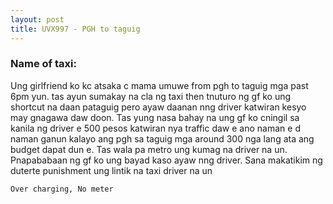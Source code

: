 ```yaml
---
layout: post
title: UVX997 - PGH to taguig
---
```


### Name of taxi: 

Ung girlfriend ko kc atsaka c mama umuwe from pgh to taguig mga past 6pm yun.  tas ayun sumakay na cla ng taxi then tnuturo ng gf ko ung shortcut na daan pataguig pero ayaw daanan nng driver katwiran kesyo may gnagawa daw doon. Tas yung nasa bahay na ung gf ko cningil sa kanila ng driver e 500 pesos katwiran nya traffic daw e ano naman e d naman ganun kalayo ang pgh sa taguig mga around 300 nga lang ata ang budget dapat dun e.  Tas wala pa metro ung kumag na driver na un.  Pnapababaan ng gf ko ung bayad kaso ayaw nng driver.  Sana makatikim ng duterte punishment ung lintik na taxi driver na un

```Over charging, No meter```
